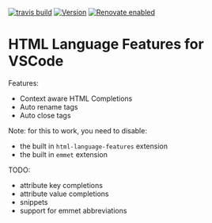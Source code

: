 [![travis build](https://img.shields.io/travis/com/SimonSiefke/vscode-html-language-features?style=flat-square)](https://travis-ci.com/SimonSiefke/vscode-svg-preview) [![Version](https://vsmarketplacebadge.apphb.com/version/SimonSiefke.html-language-features.svg)](https://marketplace.visualstudio.com/items?itemName=SimonSiefke.html-language-features) [![Renovate enabled](https://img.shields.io/badge/renovate-enabled-brightgreen.svg)](https://renovatebot.com/)

# HTML Language Features for VSCode

Features:

- Context aware HTML Completions
- Auto rename tags
- Auto close tags

<!-- TODO image -->

Note: for this to work, you need to disable:

- the built in `html-language-features` extension
- the built in `emmet` extension

TODO:

- attribute key completions
- attribute value completions
- snippets
- support for emmet abbreviations

<!-- TODO:  [html] Automatically delete HTML closing tag when converting to self-closing tag #58315  -->

<!-- TODO emmet is really smart: it computed the expansions as one types so when one hits tab the expansions are already computed and applied instantly -->

<!-- TODO


 -->
